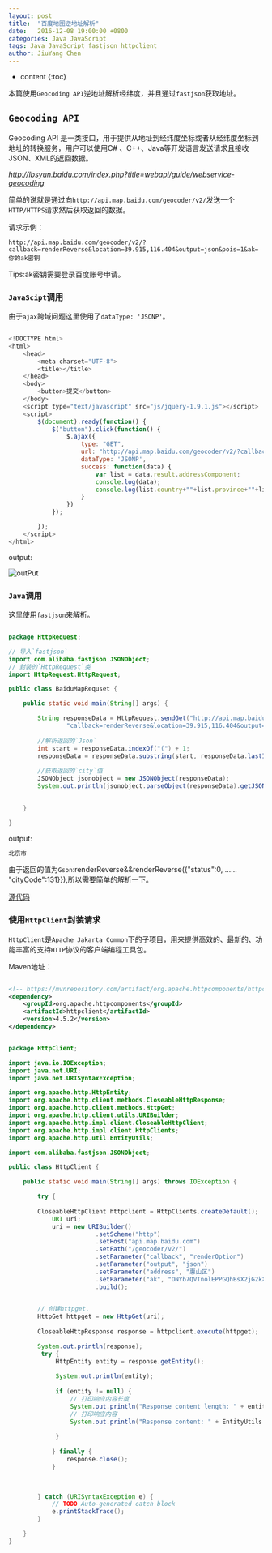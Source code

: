 ```yaml
---
layout: post
title:  "百度地图逆地址解析"
date:   2016-12-08 19:00:00 +0800
categories: Java JavaScript
tags: Java JavaScript fastjson httpclient
author: JiuYang Chen
---
```


* content
{:toc}

本篇使用`Geocoding API`逆地址解析经纬度，并且通过`fastjson`获取地址。



## `Geocoding API`

Geocoding API 是一类接口，用于提供从地址到经纬度坐标或者从经纬度坐标到地址的转换服务，用户可以使用C# 、C++、Java等开发语言发送请求且接收JSON、XML的返回数据。

*http://lbsyun.baidu.com/index.php?title=webapi/guide/webservice-geocoding*

简单的说就是通过向`http://api.map.baidu.com/geocoder/v2/`发送一个`HTTP/HTTPS`请求然后获取返回的数据。

请求示例：

`http://api.map.baidu.com/geocoder/v2/?callback=renderReverse&location=39.915,116.404&output=json&pois=1&ak=你的ak密钥`  

Tips:ak密钥需要登录百度账号申请。

### `JavaScipt`调用

由于`ajax`跨域问题这里使用了`dataType: 'JSONP'`。

```js

<!DOCTYPE html>
<html>
	<head>
		<meta charset="UTF-8">
		<title></title>
	</head>
	<body>
		<button>提交</button>
	</body>
	<script type="text/javascript" src="js/jquery-1.9.1.js"></script>
	<script>
		$(document).ready(function() {
			$("button").click(function() {
				$.ajax({
					type: "GET",
					url: "http://api.map.baidu.com/geocoder/v2/?callback=renderReverse&location=39.915,116.404&output=json&pois=1&ak=你的ak密钥",					
					dataType: 'JSONP',
					success: function(data) {
						var list = data.result.addressComponent;
						console.log(data);
						console.log(list.country+""+list.province+""+list.district+""+list.street);
					}
				})
			});

		});
	</script>
</html>

```

output:

![outPut](http://ww1.sinaimg.cn/mw690/c584f169gw1faktepn1u8j20do0bgmxj.jpg)

### `Java`调用

这里使用`fastjson`来解析。

```java

package HttpRequest;

// 导入`fastjson`
import com.alibaba.fastjson.JSONObject;
// 封装的`HttpRequest`类
import HttpRequest.HttpRequest;

public class BaiduMapRequset {

	public static void main(String[] args) {

		String responseData = HttpRequest.sendGet("http://api.map.baidu.com/geocoder/v2/",
				"callback=renderReverse&location=39.915,116.404&output=json&pois=1&ak=你的ak密钥");
		
		//解析返回的`Json`
		int start = responseData.indexOf("(") + 1;
		responseData = responseData.substring(start, responseData.lastIndexOf(")"));
		
		//获取返回的`city`值
		JSONObject jsonobject = new JSONObject(responseData);  
		System.out.println(jsonobject.parseObject(responseData).getJSONObject("result").getJSONObject("addressComponent").get("city"));
		

	}

}

```


output:

```java
北京市
```

由于返回的值为`Gson`:renderReverse&&renderReverse({"status":0, ...... "cityCode":131}}),所以需要简单的解析一下。

[源代码](https://github.com/Chenjy1225/ChenjyDemo/tree/gh-pages/Chenjy1225)

### 使用`HttpClient`封装请求

`HttpClient`是`Apache Jakarta Common`下的子项目，用来提供高效的、最新的、功能丰富的支持`HTTP`协议的客户端编程工具包。

Maven地址：

```xml

<!-- https://mvnrepository.com/artifact/org.apache.httpcomponents/httpclient -->
<dependency>
    <groupId>org.apache.httpcomponents</groupId>
    <artifactId>httpclient</artifactId>
    <version>4.5.2</version>
</dependency>

```

```java

package HttpClient;

import java.io.IOException;
import java.net.URI;
import java.net.URISyntaxException;

import org.apache.http.HttpEntity;
import org.apache.http.client.methods.CloseableHttpResponse;
import org.apache.http.client.methods.HttpGet;
import org.apache.http.client.utils.URIBuilder;
import org.apache.http.impl.client.CloseableHttpClient;
import org.apache.http.impl.client.HttpClients;
import org.apache.http.util.EntityUtils;

import com.alibaba.fastjson.JSONObject;

public class HttpClient {

	public static void main(String[] args) throws IOException {

		try {
			
		CloseableHttpClient httpclient = HttpClients.createDefault();
			URI uri;
			uri = new URIBuilder()
					    .setScheme("http")
					    .setHost("api.map.baidu.com")
					    .setPath("/geocoder/v2/")
					    .setParameter("callback", "renderOption")
					    .setParameter("output", "json")
					    .setParameter("address", "惠山区")
					    .setParameter("ak", "ONYb7QVTnolEPPGQhBsX2jG2kX3ki9yq")
					    .build();
		

        // 创建httpget.  
		HttpGet httpget = new HttpGet(uri);
		    
		CloseableHttpResponse response = httpclient.execute(httpget);

		System.out.println(response);
		 try {
			 HttpEntity entity = response.getEntity(); 
			 
			 System.out.println(entity);
			 
			 if (entity != null) {   
                 // 打印响应内容长度    
                 System.out.println("Response content length: " + entity.getContentLength());  
                 // 打印响应内容    
                 System.out.println("Response content: " + EntityUtils.toString(entity));  
                 
             }  
			 
		    } finally {
		        response.close();
		    }
		

		 
		} catch (URISyntaxException e) {
			// TODO Auto-generated catch block
			e.printStackTrace();
		}

	}
}


```



















